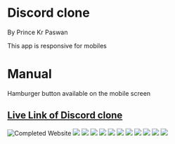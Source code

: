 # Discord clone

By Prince Kr Paswan

This app is responsive for mobiles 

# Manual 

Hamburger button available on the mobile screen

## [Live Link of Discord clone](https://discord-clonep.netlify.app/)


![Completed Website](./remeimg/d1.png)
![](./remeimg/d2.png)
![](./remeimg/d3.png)
![](./remeimg/d4.png)
![](./remeimg/d5.png)
![](./remeimg/d6.png)
![](./remeimg/d7.png)
![](./remeimg/d8.png)
![](./remeimg/d9.png)
![](./remeimg/d10.png)
![](./remeimg/d11.png)
![](./remeimg/d12.png)

